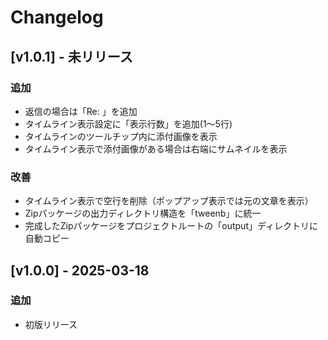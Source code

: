 # Changelog

## [v1.0.1] - 未リリース

### 追加

- 返信の場合は「Re: 」を追加
- タイムライン表示設定に「表示行数」を追加(1～5行)
- タイムラインのツールチップ内に添付画像を表示
- タイムライン表示で添付画像がある場合は右端にサムネイルを表示

### 改善

- タイムライン表示で空行を削除（ポップアップ表示では元の文章を表示）
- Zipパッケージの出力ディレクトリ構造を「tweenb」に統一
- 完成したZipパッケージをプロジェクトルートの「output」ディレクトリに自動コピー

## [v1.0.0] - 2025-03-18

### 追加

- 初版リリース 